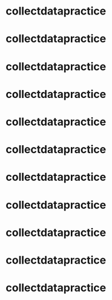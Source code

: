 # collectdatapractice
# collectdatapractice
# collectdatapractice
# collectdatapractice
# collectdatapractice
# collectdatapractice
# collectdatapractice
# collectdatapractice
# collectdatapractice
# collectdatapractice
# collectdatapractice
